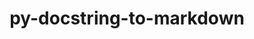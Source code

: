 ---
title: "py-docstring-to-markdown"
layout: cache
categories: [package, develop]
meta: {"versions": ["0.11"], "compilers": ["apple-clang@=15.0.0", "gcc@=10.2.1", "gcc@=7.5.0"], "oss": ["centos7", "ubuntu18.04", "ventura"], "platforms": ["darwin", "linux"], "targets": ["aarch64", "x86_64_v3"], "stacks": ["developer-tools", "developer-tools-darwin", "developer-tools-manylinux2014", "root"], "num_specs": 12, "num_specs_by_stack": {"root": 12, "developer-tools-darwin": 4, "developer-tools-manylinux2014": 4, "developer-tools": 4}}
spec_details: [{"hash": "7ivq72hlomodydquarizo4g7jdwlptp5", "compiler": "apple-clang@=15.0.0", "versions": ["0.11"], "os": "ventura", "platform": "darwin", "target": "aarch64", "variants": ["build_system=python_pip"], "stacks": ["root", "developer-tools-darwin"], "size": "-", "tarball": "https://binaries.spack.io/develop/build_cache/darwin-ventura-aarch64/apple-clang-15.0.0/py-docstring-to-markdown-0.11/darwin-ventura-aarch64-apple-clang-15.0.0-py-docstring-to-markdown-0.11-7ivq72hlomodydquarizo4g7jdwlptp5.spack"}, {"hash": "jjr2end75ejz7rozu53s4l2tb2soge5b", "compiler": "apple-clang@=15.0.0", "versions": ["0.11"], "os": "ventura", "platform": "darwin", "target": "aarch64", "variants": ["build_system=python_pip"], "stacks": ["root", "developer-tools-darwin"], "size": "-", "tarball": "https://binaries.spack.io/develop/build_cache/darwin-ventura-aarch64/apple-clang-15.0.0/py-docstring-to-markdown-0.11/darwin-ventura-aarch64-apple-clang-15.0.0-py-docstring-to-markdown-0.11-jjr2end75ejz7rozu53s4l2tb2soge5b.spack"}, {"hash": "6up6auy3gc46f47bsitr6agvlnrfgxqy", "compiler": "apple-clang@=15.0.0", "versions": ["0.11"], "os": "ventura", "platform": "darwin", "target": "aarch64", "variants": ["build_system=python_pip"], "stacks": ["root", "developer-tools-darwin"], "size": "-", "tarball": "https://binaries.spack.io/develop/build_cache/darwin-ventura-aarch64/apple-clang-15.0.0/py-docstring-to-markdown-0.11/darwin-ventura-aarch64-apple-clang-15.0.0-py-docstring-to-markdown-0.11-6up6auy3gc46f47bsitr6agvlnrfgxqy.spack"}, {"hash": "anih7hrrhaidpju4z7vzaby5wbnupn3l", "compiler": "apple-clang@=15.0.0", "versions": ["0.11"], "os": "ventura", "platform": "darwin", "target": "aarch64", "variants": ["build_system=python_pip"], "stacks": ["root", "developer-tools-darwin"], "size": "-", "tarball": "https://binaries.spack.io/develop/build_cache/darwin-ventura-aarch64/apple-clang-15.0.0/py-docstring-to-markdown-0.11/darwin-ventura-aarch64-apple-clang-15.0.0-py-docstring-to-markdown-0.11-anih7hrrhaidpju4z7vzaby5wbnupn3l.spack"}, {"hash": "eqbswmh2tbon26f4tphtpxmwq7xhvzl4", "compiler": "gcc@=10.2.1", "versions": ["0.11"], "os": "centos7", "platform": "linux", "target": "x86_64_v3", "variants": ["build_system=python_pip"], "stacks": ["root", "developer-tools-manylinux2014"], "size": "-", "tarball": "https://binaries.spack.io/develop/build_cache/linux-centos7-x86_64_v3/gcc-10.2.1/py-docstring-to-markdown-0.11/linux-centos7-x86_64_v3-gcc-10.2.1-py-docstring-to-markdown-0.11-eqbswmh2tbon26f4tphtpxmwq7xhvzl4.spack"}, {"hash": "mmk2eixgprwoupotp2n5pvtt3dfwv5gw", "compiler": "gcc@=10.2.1", "versions": ["0.11"], "os": "centos7", "platform": "linux", "target": "x86_64_v3", "variants": ["build_system=python_pip"], "stacks": ["root", "developer-tools-manylinux2014"], "size": "-", "tarball": "https://binaries.spack.io/develop/build_cache/linux-centos7-x86_64_v3/gcc-10.2.1/py-docstring-to-markdown-0.11/linux-centos7-x86_64_v3-gcc-10.2.1-py-docstring-to-markdown-0.11-mmk2eixgprwoupotp2n5pvtt3dfwv5gw.spack"}, {"hash": "vlsavcbeefqxii7iyaffuf4l6backjtu", "compiler": "gcc@=10.2.1", "versions": ["0.11"], "os": "centos7", "platform": "linux", "target": "x86_64_v3", "variants": ["build_system=python_pip"], "stacks": ["root", "developer-tools-manylinux2014"], "size": "-", "tarball": "https://binaries.spack.io/develop/build_cache/linux-centos7-x86_64_v3/gcc-10.2.1/py-docstring-to-markdown-0.11/linux-centos7-x86_64_v3-gcc-10.2.1-py-docstring-to-markdown-0.11-vlsavcbeefqxii7iyaffuf4l6backjtu.spack"}, {"hash": "4c2cvkxs63se6jyhvpbyzsmjpxsldrld", "compiler": "gcc@=10.2.1", "versions": ["0.11"], "os": "centos7", "platform": "linux", "target": "x86_64_v3", "variants": ["build_system=python_pip"], "stacks": ["root", "developer-tools-manylinux2014"], "size": "-", "tarball": "https://binaries.spack.io/develop/build_cache/linux-centos7-x86_64_v3/gcc-10.2.1/py-docstring-to-markdown-0.11/linux-centos7-x86_64_v3-gcc-10.2.1-py-docstring-to-markdown-0.11-4c2cvkxs63se6jyhvpbyzsmjpxsldrld.spack"}, {"hash": "eqirspzwntnj44tdmblhw56mcllhzouw", "compiler": "gcc@=7.5.0", "versions": ["0.11"], "os": "ubuntu18.04", "platform": "linux", "target": "x86_64_v3", "variants": ["build_system=python_pip"], "stacks": ["root", "developer-tools"], "size": "-", "tarball": "https://binaries.spack.io/develop/build_cache/linux-ubuntu18.04-x86_64_v3/gcc-7.5.0/py-docstring-to-markdown-0.11/linux-ubuntu18.04-x86_64_v3-gcc-7.5.0-py-docstring-to-markdown-0.11-eqirspzwntnj44tdmblhw56mcllhzouw.spack"}, {"hash": "rfpkfsbk22sjyp5zigpu3oegowzexe2e", "compiler": "gcc@=7.5.0", "versions": ["0.11"], "os": "ubuntu18.04", "platform": "linux", "target": "x86_64_v3", "variants": ["build_system=python_pip"], "stacks": ["root", "developer-tools"], "size": "-", "tarball": "https://binaries.spack.io/develop/build_cache/linux-ubuntu18.04-x86_64_v3/gcc-7.5.0/py-docstring-to-markdown-0.11/linux-ubuntu18.04-x86_64_v3-gcc-7.5.0-py-docstring-to-markdown-0.11-rfpkfsbk22sjyp5zigpu3oegowzexe2e.spack"}, {"hash": "mt42i27u3fev6o4np6yyrysjeilrznml", "compiler": "gcc@=7.5.0", "versions": ["0.11"], "os": "ubuntu18.04", "platform": "linux", "target": "x86_64_v3", "variants": ["build_system=python_pip"], "stacks": ["root", "developer-tools"], "size": "-", "tarball": "https://binaries.spack.io/develop/build_cache/linux-ubuntu18.04-x86_64_v3/gcc-7.5.0/py-docstring-to-markdown-0.11/linux-ubuntu18.04-x86_64_v3-gcc-7.5.0-py-docstring-to-markdown-0.11-mt42i27u3fev6o4np6yyrysjeilrznml.spack"}, {"hash": "jrjgu7zepxod36pk37465d4ahvvjoago", "compiler": "gcc@=7.5.0", "versions": ["0.11"], "os": "ubuntu18.04", "platform": "linux", "target": "x86_64_v3", "variants": ["build_system=python_pip"], "stacks": ["root", "developer-tools"], "size": "-", "tarball": "https://binaries.spack.io/develop/build_cache/linux-ubuntu18.04-x86_64_v3/gcc-7.5.0/py-docstring-to-markdown-0.11/linux-ubuntu18.04-x86_64_v3-gcc-7.5.0-py-docstring-to-markdown-0.11-jrjgu7zepxod36pk37465d4ahvvjoago.spack"}]
---